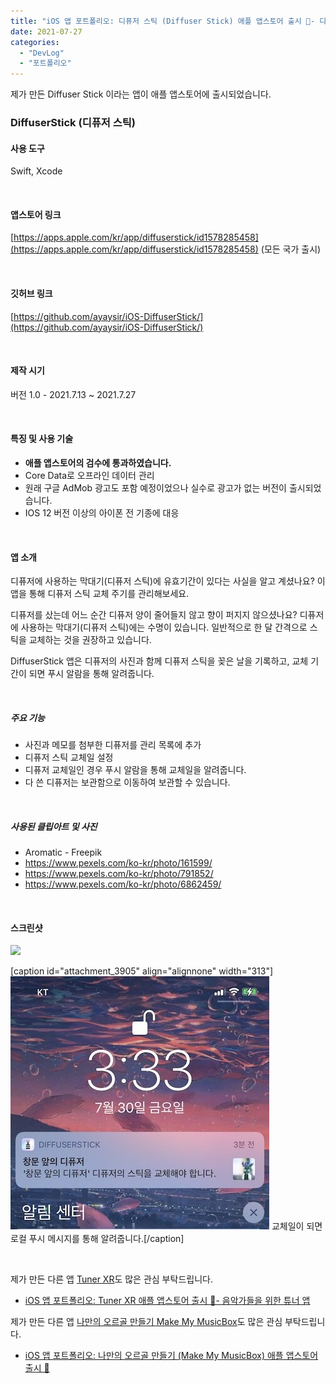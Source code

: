 ```yaml
---
title: "iOS 앱 포트폴리오: 디퓨저 스틱 (Diffuser Stick) 애플 앱스토어 출시 📱- 디퓨저 스틱 교체주기 관리 앱"
date: 2021-07-27
categories: 
  - "DevLog"
  - "포트폴리오"
---
```


제가 만든 Diffuser Stick 이라는 앱이 애플 앱스토어에 출시되었습니다.

### **DiffuserStick (디퓨저 스틱)**

#### **사용 도구**

Swift, Xcode

 

#### **앱스토어 링크**

[https://apps.apple.com/kr/app/diffuserstick/id1578285458](https://apps.apple.com/kr/app/diffuserstick/id1578285458) (모든 국가 출시)

 

#### **깃허브 링크**

[https://github.com/ayaysir/iOS-DiffuserStick/](https://github.com/ayaysir/iOS-DiffuserStick/)

 

#### **제작 시기**

버전 1.0 - 2021.7.13 ~ 2021.7.27

 

#### **특징 및 사용 기술**

- **애플 앱스토어의 검수에 통과하였습니다.**
- Core Data로 오프라인 데이터 관리
- 원래 구글 AdMob 광고도 포함 예정이었으나 실수로 광고가 없는 버전이 출시되었습니다.
- IOS 12 버전 이상의 아이폰 전 기종에 대응

 

#### **앱 소개**

디퓨저에 사용하는 막대기(디퓨저 스틱)에 유효기간이 있다는 사실을 알고 계셨나요? 이 앱을 통해 디퓨저 스틱 교체 주기를 관리해보세요.

디퓨저를 샀는데 어느 순간 디퓨저 양이 줄어들지 않고 향이 퍼지지 않으셨나요? 디퓨저에 사용하는 막대기(디퓨저 스틱)에는 수명이 있습니다. 일반적으로 한 달 간격으로 스틱을 교체하는 것을 권장하고 있습니다.

DiffuserStick 앱은 디퓨저의 사진과 함께 디퓨저 스틱을 꽂은 날을 기록하고, 교체 기간이 되면 푸시 알람을 통해 알려줍니다.

 

##### **주요 기능**

- 사진과 메모를 첨부한 디퓨저를 관리 목록에 추가
- 디퓨저 스틱 교체일 설정
- 디퓨저 교체일인 경우 푸시 알람을 통해 교체일을 알려줍니다.
- 다 쓴 디퓨저는 보관함으로 이동하여 보관할 수 있습니다.

 

##### **사용된 클립아트 및 사진**

- Aromatic - Freepik
- https://www.pexels.com/ko-kr/photo/161599/
- https://www.pexels.com/ko-kr/photo/791852/
- https://www.pexels.com/ko-kr/photo/6862459/

 

#### **스크린샷**

![](./assets/img/wp-content/uploads/2021/07/스크린샷-2021-07-27-오후-6.44.52.png)

\[caption id="attachment\_3905" align="alignnone" width="313"\]![](./assets/img/wp-content/uploads/2021/08/IMG_3480-e1629469919284.jpg) 교체일이 되면 로컬 푸시 메시지를 통해 알려줍니다.\[/caption\]

 

제가 만든 다른 앱 [Tuner XR](https://apps.apple.com/kr/app/tuner-xr/id1581803256)도 많은 관심 부탁드립니다.

- [iOS 앱 포트폴리오: Tuner XR 애플 앱스토어 출시 📱- 음악가들을 위한 튜너 앱](http://yoonbumtae.com/?p=3912)

제가 만든 다른 앱 [나만의 오르골 만들기 Make My MusicBox](https://apps.apple.com/kr/app/%EB%82%98%EB%A7%8C%EC%9D%98-%EC%98%A4%EB%A5%B4%EA%B3%A8-%EB%A7%8C%EB%93%A4%EA%B8%B0-make-my-musicbox/id1596583920#?platform=iphone)도 많은 관심 부탁드립니다.

- [iOS 앱 포트폴리오: 나만의 오르골 만들기 (Make My MusicBox) 애플 앱스토어 출시 📱](http://yoonbumtae.com/?p=4188)
